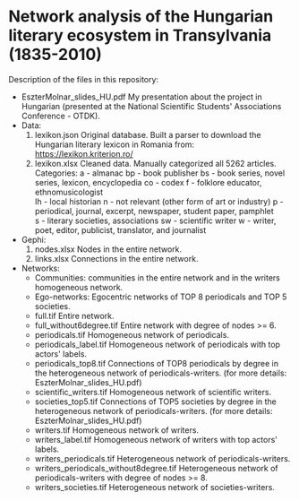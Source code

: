 # Network analysis of the Hungarian literary ecosystem in Transylvania (1835-2010)

Description of the files in this repository:
- EszterMolnar_slides_HU.pdf 
My presentation about the project in Hungarian (presented at the National Scientific Students' Associations Conference - OTDK).
- Data:
  1. lexikon.json
Original database. Built a parser to download the Hungarian literary lexicon in Romania from: https://lexikon.kriterion.ro/
  2. lexikon.xlsx
Cleaned data. Manually categorized all 5262 articles.
Categories: 
a - almanac 
bp - book publisher
bs - book series, novel series, lexicon, encyclopedia 
co - codex
f - folklore educator,  ethnomusicologist  
lh - local historian 
n - not relevant (other form of art or industry) 
p - periodical, journal, excerpt, newspaper, student paper, pamphlet  
s - literary societies, associations 
sw - scientific writer 
w - writer, poet, editor, publicist, translator, and journalist  
- Gephi:
  1. nodes.xlsx
Nodes in the entire network.
  3. links.xlsx
Connections in the entire network.
- Networks:
  - Communities: communities in the entire network and in the writers homogeneous network.
  - Ego-networks: Egocentric networks of TOP 8 periodicals and TOP 5 societies.
  - full.tif
Entire network.
  - full_without6degree.tif
Entire network with degree of nodes >= 6.
  - periodicals.tif
Homogeneous network of periodicals. 
  - periodicals_label.tif
Homogeneous network of periodicals with top actors' labels.
  - periodicals_top8.tif
Connections of TOP8 periodicals by degree in the heterogeneous network of periodicals-writers. (for more details: EszterMolnar_slides_HU.pdf)
  - scientific_writers.tif
Homogeneous network of scientific writers.
  - societies_top5.tif
Connections of TOP5 societies by degree in the heterogeneous network of periodicals-writers. (for more details: EszterMolnar_slides_HU.pdf)
  - writers.tif
Homogeneous network of writers.
  - writers_label.tif
Homogeneous network of writers with top actors' labels.
  - writers_periodicals.tif
Heterogeneous network of periodicals-writers.
  - writers_periodicals_without8degree.tif
Heterogeneous network of periodicals-writers with degree of nodes >= 8.
  - writers_societies.tif
Heterogeneous network of societies-writers.

